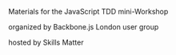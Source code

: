 Materials for the JavaScript TDD mini-Workshop

organized by Backbone.js London user group

hosted by Skills Matter
